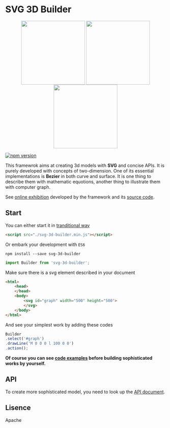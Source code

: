 # SVG 3D Builder

<div align=center>
    <img src="https://media.giphy.com/media/5zvQqld4fwqoh3m3Nd/giphy.gif" height="200" style="display:inline-block" align="center"/>
    <img src="https://media.giphy.com/media/1oFtOzT1JQQObvCDqC/giphy.gif" height="200" style="display:inline-block" align="center"/>
    <img src="https://media.giphy.com/media/LYuSClXbN76s0rQdIJ/giphy.gif" height="200" style="display:inline-block" align="center"/>
</div>

[![npm version](https://img.shields.io/npm/v/svg-3d-builder.svg?style=flat-square)](https://www.npmjs.com/package/svg-3d-builder)

This framewrok aims at creating 3d models with **SVG** and concise APIs. It is purely developed with concepts of two-dimension.
One of its essential implementations is **Bezier** in both curve and surface. 
It is one thing to describe them with mathematic equotions, another thing to illustrate them with computer graph.

See [online exhibition](https://libcafe.com/3d/index.html) developed by the framework and its [source code](https://github.com/captainwz/svg-3d-builder/tree/master/demo/exhibition).

## Start
You can either start it in [tranditional way](https://github.com/captainwz/svg-3d-builder/blob/master/dist/svg-3d-builder.min.js)
```html
<script src="./svg-3d-builder.min.js"></script>
```
Or embark your development with `ES6`
```shell
npm install --save svg-3d-builder
```
```javascript
import Builder from 'svg-3d-builder';
```
Make sure there is a svg element described in your document
```html
<html>
    <head>
    </head>
    <body>
        <svg id="graph" width="500" height="500">            
        </svg>
    </body>
</html>
```
And see your simplest work by adding these codes
```javascript
Builder
.select('#graph')
.drawLine('M 0 0 0 l 100 0 0')
.action();
```

**Of course you can see [code examples](https://github.com/captainwz/svg-3d-builder/tree/master/code_examples.md) before building sophisticated works by yourself.**


## API
To create more sophisticated model, you need to look up the [API document](https://github.com/captainwz/svg-3d-builder/tree/master/api.md).

## Lisence
Apache



